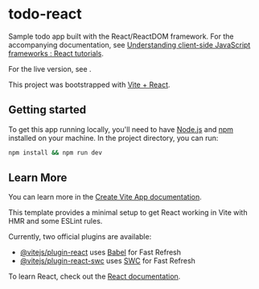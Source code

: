 # todo-react

Sample todo app built with the React/ReactDOM framework. For the accompanying documentation, see
[Understanding client-side JavaScript frameworks
: React tutorials](https://developer.mozilla.org/en-US/docs/Learn/Tools_and_testing/Client-side_JavaScript_frameworks/React_getting_started).

For the live version, see .

This project was bootstrapped with [Vite + React](https://vitejs.dev/).



## Getting started

To get this app running locally, you'll need to have [Node.js](https://nodejs.org/en/) and [npm](https://docs.npmjs.com/downloading-and-installing-node-js-and-npm) installed on your machine.
In the project directory, you can run:

```bash
npm install && npm run dev
```


## Learn More

You can learn more in the [Create Vite App documentation](https://vitejs.dev/guide/).

This template provides a minimal setup to get React working in Vite with HMR and some ESLint rules.

Currently, two official plugins are available:

- [@vitejs/plugin-react](https://github.com/vitejs/vite-plugin-react/blob/main/packages/plugin-react/README.md) uses [Babel](https://babeljs.io/) for Fast Refresh
- [@vitejs/plugin-react-swc](https://github.com/vitejs/vite-plugin-react-swc) uses [SWC](https://swc.rs/) for Fast Refresh

To learn React, check out the [React documentation](https://reactjs.org/).



